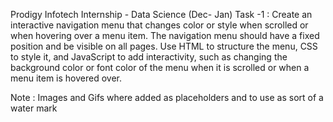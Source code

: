 Prodigy Infotech Internship - Data Science (Dec- Jan)
Task -1 : Create an interactive navigation menu that changes color or style when scrolled or when hovering over a menu item. 
The navigation menu should have a fixed position and be visible on all pages. Use HTML to structure the menu, CSS to style it, and JavaScript to add interactivity, 
such as changing the background color or font color of the menu when it is scrolled or when a menu item is hovered over. 

Note : Images and Gifs where added as placeholders and to use as sort of a water mark
